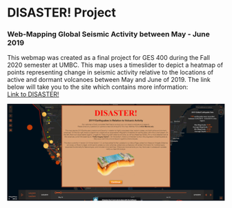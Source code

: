 # DISASTER! Project

### Web-Mapping Global Seismic Activity between May - June 2019 

This webmap was created as a final project for GES 400 during the Fall 2020 semester at UMBC. This map uses a timeslider to depict a heatmap of points representing change in seismic activity relative to the locations of active and dormant volcanoes between May and June of 2019. The link below will take you to the site which contains more information:
<br>[Link to DISASTER!](https://codepen.io/whoisthatmatguy/full/GRjjXaw)<br/> 

[<img src="https://github.com/mfick1/mfick1.github.io/blob/master/images/Disaster_volcano_earthquake_html_screenshot.PNG?raw=true"/>](https://codepen.io/whoisthatmatguy/full/GRjjXaw)
